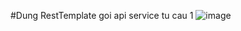 #Dung RestTemplate goi api service tu cau 1
![image](https://github.com/dinhlong28/20122841_DuongDinhLong_KTGK_KTPM_Cau2/assets/145879199/b40e129b-2d5c-410b-a45d-c0d54eba6c76)
